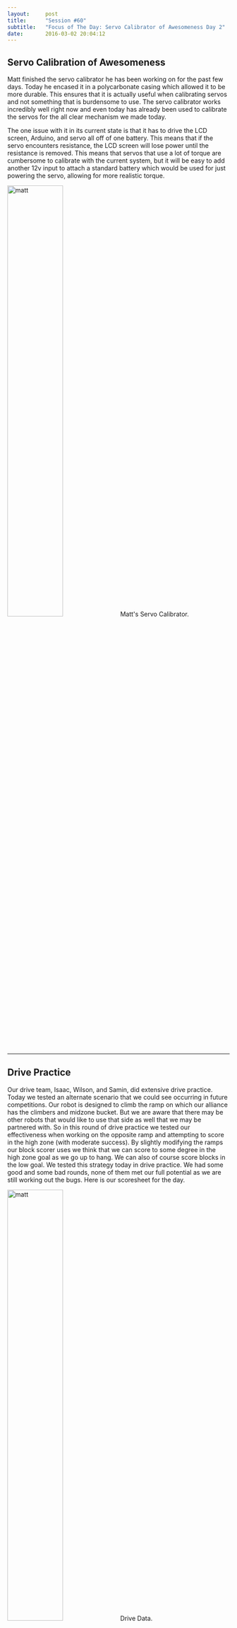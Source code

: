 ```yaml
---
layout:     post
title:      "Session #60"
subtitle:   "Focus of The Day: Servo Calibrator of Awesomeness Day 2"
date:       2016-03-02 20:04:12
---
```


<h2>Servo Calibration of Awesomeness</h2>

<p>Matt finished the servo calibrator he has been working on for the past few days. Today he encased it in a polycarbonate casing which allowed it to be more durable. This ensures that it is actually useful when calibrating servos and not something that is burdensome to use. The servo calibrator works incredibly well right now and even today has already been used to calibrate the servos for the all clear mechanism we made today.</p>

<p>The one issue with it in its current state is that it has to drive the LCD screen, Arduino, and servo all off of one battery. This means that if the servo encounters resistance, the LCD screen will lose power until the resistance is removed. This means that servos that use a lot of torque are cumbersome to calibrate with the current system, but it will be easy to add another 12v input to attach a standard battery which would be used for just powering the servo, allowing for more realistic torque.</p>

<img src="{{ site.baseurl }}/img/post60-1.jpg" alt="matt" width="50%">
<span style="text-align: left;" class="caption text-muted">Matt's Servo Calibrator.</span>

<hr>

<h2>Drive Practice</h2>

<p>Our drive team, Isaac, Wilson, and Samin, did extensive drive practice. Today we tested an alternate scenario that we could see occurring in future competitions. Our robot is designed to climb the ramp on which our alliance has the climbers and midzone bucket. But we are aware that there may be other robots that would like to use that side as well that we may be partnered with. So in this round of drive practice we tested our effectiveness when working on the opposite ramp and attempting to score in the high zone (with moderate success). By slightly modifying the ramps our block scorer uses we think that we can score to some degree in the high zone goal as we go up to hang. We can also of course score blocks in the low goal. We tested this strategy today in drive practice. We had some good and some bad rounds, none of them met our full potential as we are still working out the bugs. Here is our scoresheet for the day.</p>

<img src="{{ site.baseurl }}/img/post60-2.jpg" alt="matt" width="50%">
<span style="text-align: left;" class="caption text-muted">Drive Data.</span>

<hr>

<h2>All-clear Mechanism</h2>

<p>Today Peter and Matt also worked on making a mechanism that would allow us to trigger the all-clear signal at the top of the ramp while hanging. We are already in the perfect position when we hang and so it was a simple matter of attaching a servo with a length of thin Tetrix to either side of our robot that flips over to trigger the beacon. We ran into a few clearance issues with motors, but they were easily fixed by shifting the extruded aluminum the mechanism is mounted on slightly to either side. This mechanism could be improved slightly by creating struts that would run parallel to the main rod that hits the all-clear signal as it would provide more surface area to contact the all-clear signal, but it would put us extremely close to being outside the 18x18 inch box and the mechanism works extremely well already in preliminary testing so these struts are probably not necessary. Below is a picture of the mechanism in its not-deployed state.</p>

<img src="{{ site.baseurl }}/img/post60-3.jpg" alt="all-clear" width="50%">
<span style="text-align: left;" class="caption text-muted">All-Clear.</span>